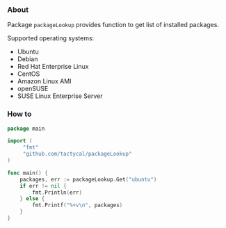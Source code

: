### About

Package `packageLookup` provides function to get list of installed packages.

Supported operating systems:

* Ubuntu
* Debian
* Red Hat Enterprise Linux
* CentOS
* Amazon Linux AMI
* openSUSE
* SUSE Linux Enterprise Server


### How to

```go
package main

import (
     "fmt"
     "github.com/tactycal/packageLookup"
)

func main() {
    packages, err := packageLookup.Get("ubuntu")
    if err != nil {
        fmt.Println(err)
    } else {
        fmt.Printf("%+v\n", packages)
    }
}
```
